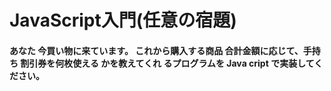 # JavaScript入門(任意の宿題)

#### あなた 今買い物に来ています。 これから購入する商品 合計金額に応じて、手持ち 割引券を何枚使える かを教えてくれ るプログラムを Java cript で実装してください。
